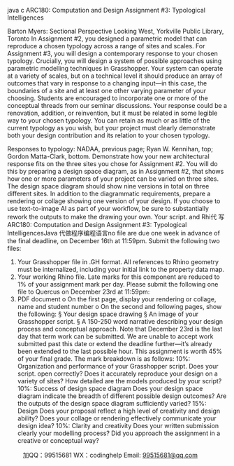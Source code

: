 java c
ARC180: Computation and Design
Assignment #3: Typological Intelligences

Barton Myers: Sectional Perspective Looking West, Yorkville Public Library, Toronto
In Assignment #2, you designed a parametric model that can reproduce a chosen typology across a range of sites and scales. For Assignment #3, you will design a contemporary response to your chosen typology. Crucially, you will design a system of possible approaches using parametric modelling techniques in Grasshopper. Your system can operate at a variety of scales, but on a technical level it should produce an array of outcomes that vary in response to a changing input—in this case, the boundaries of a site and at least one other varying parameter of your choosing.
Students are encouraged to incorporate one or more of the conceptual threads from our seminar discussions. Your response could be a renovation, addition, or reinvention, but it must be related in some legible way to your chosen typology. You can retain as much or as little of the current typology as you wish, but your project must clearly demonstrate both your design contribution and its relation to your chosen typology.

Responses to typology: NADAA, previous page; Ryan W. Kennihan, top; Gordon Matta-Clark, bottom.
Demonstrate how your new architectural response fits on the three sites you chose for Assignment #2. You will do this by preparing a design space diagram, as in Assignment #2, that shows how one or more parameters of your project can be varied on three sites. The design space diagram should show nine versions in total on three different sites.
In addition to the diagrammatic requirements, prepare a rendering or collage showing one version of your design. If you choose to use text-to-image AI as part of your workflow, be sure to substantially rework the outputs to make the drawing your own.
Your script. and Rhi代 写ARC180: Computation and Design Assignment #3: Typological IntelligencesJava
代做程序编程语言no file are due one week in advance of the final deadline, on December 16th at 11:59pm. Submit the following two files:
1. Your Grasshopper file in .GH format. All references to Rhino geometry must be internalized, including your initial link to the property data map.
2. Your working Rhino file.
Late marks for this component are reduced to 1% of your assignment mark per day.
Please submit the following one file to Quercus on December 23rd at 11:59pm:
3. PDF document
o On the first page, display your rendering or collage, name and student number
o On the second and following pages, show the following:
§ Your design space drawing
§ An image of your Grasshopper script.
§ A 150-250 word narrative describing your design process and conceptual approach.
Note that December 23rd is the last day that term work can be submitted. We are unable to accept work submitted past this date or extend the deadline further—it’s already been extended to the last possible hour.
This assignment is worth 45% of your final grade. The mark breakdown is as follows:
10%: Organization and performance of your Grasshopper script.
Does your script. open correctly? Does it accurately reproduce your design on a variety of sites? How detailed are the models produced by your script?
10%: Success of design space diagram
Does your design space diagram indicate the breadth of different possible design outcomes? Are the outputs of the design space diagram sufficiently varied?
15%: Design
Does your proposal reflect a high level of creativity and design ability? Does your collage or rendering effectively communicate your design idea?
10%: Clarity and creativity
Does your written submission clearly your modelling process? Did you approach the assignment in a creative or conceptual way?







         
加QQ：99515681  WX：codinghelp  Email: 99515681@qq.com

